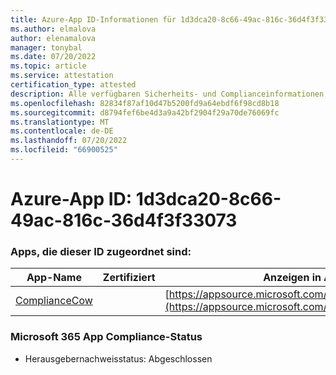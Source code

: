 ```yaml
---
title: Azure-App ID-Informationen für 1d3dca20-8c66-49ac-816c-36d4f3f33073
ms.author: elmalova
author: elenamalova
manager: tonybal
ms.date: 07/20/2022
ms.topic: article
ms.service: attestation
certification_type: attested
description: Alle verfügbaren Sicherheits- und Complianceinformationen für 1d3dca20-8c66-49ac-816c-36d4f3f33073.
ms.openlocfilehash: 82834f87af10d47b5200fd9a64ebdf6f98cd8b18
ms.sourcegitcommit: d8794fef6be4d3a9a42bf2904f29a70de76069fc
ms.translationtype: MT
ms.contentlocale: de-DE
ms.lasthandoff: 07/20/2022
ms.locfileid: "66900525"
---
```

# <a name="azure-app-id-1d3dca20-8c66-49ac-816c-36d4f3f33073"></a>Azure-App ID: 1d3dca20-8c66-49ac-816c-36d4f3f33073


### <a name="apps-associated-with-this-id"></a>Apps, die dieser ID zugeordnet sind:
| **App-Name** | **Zertifiziert** | **Anzeigen in AppSource** |
|--------------|---------------|-----------------------|
| [ComplianceCow](../forward/WA200004247.md) |  | [https://appsource.microsoft.com/product/office/WA200004247](https://appsource.microsoft.com/product/office/WA200004247) |

### <a name="microsoft-365-app-compliance-status"></a>Microsoft 365 App Compliance-Status
- Herausgebernachweisstatus: Abgeschlossen
